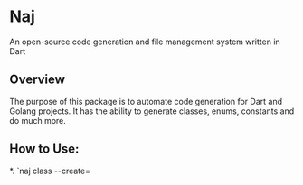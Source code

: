 # Naj

An open-source code generation and file management system written in Dart

## Overview
The purpose of this package is to automate code generation for Dart and Golang projects. It has the ability to generate classes, enums, constants and do much more. 

## How to Use: 
*. `naj class --create=<ClassName>